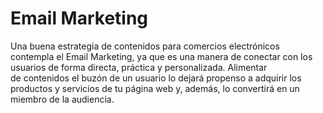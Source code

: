 # Email Marketing

Una buena estrategia de contenidos para comercios electrónicos contempla el Email Marketing, ya que es una manera de conectar con los usuarios de forma directa, práctica y personalizada.
Alimentar de contenidos el buzón de un usuario lo dejará propenso a adquirir los productos y servicios de tu página web y, además, lo convertirá en un miembro de la audiencia.